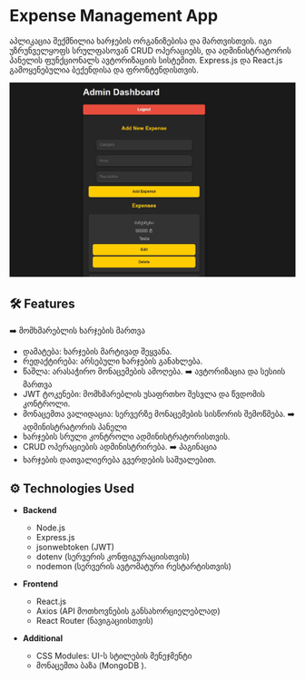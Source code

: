 # Expense Management App

აპლიკაცია შექმნილია ხარჯების ორგანიზებისა და მართვისთვის. იგი უზრუნველყოფს სრულფასოვან CRUD ოპერაციებს, და ადმინისტრატორის პანელის ფუნქციონალს ავტორიზაციის სისტემით. Express.js და React.js გამოყენებულია ბექენდისა და ფრონტენდისთვის.

![My image](screen.jpeg)

## 🛠 Features

➡️ მომხმარებლის ხარჯების მართვა
  - დამატება: ხარჯების მარტივად შეყვანა.
  - რედაქტირება: არსებული ხარჯების განახლება.
  - წაშლა: არასაჭირო მონაცემების ამოღება.
➡️ ავტორიზაცია და სესიის მართვა
  - JWT ტოკენები: მომხმარებლის უსაფრთხო შესვლა და წვდომის კონტროლი.
  - მონაცემთა ვალიდაცია: სერვერზე მონაცემების სისწორის შემოწმება.
➡️ ადმინისტრატორის პანელი
  - ხარჯების სრული კონტროლი ადმინისტრატორისთვის.
  - CRUD ოპერაციების ადმინისტრირება.
➡️ პაგინაცია
  - ხარჯების დათვალიერება გვერდების საშუალებით.

## ⚙️ Technologies Used

- **Backend**

  - Node.js
  - Express.js
  - jsonwebtoken (JWT)
  - dotenv (სერვერის კონფიგურაციისთვის)
  - nodemon (სერვერის ავტომატური რესტარტისთვის)

- **Frontend**

  - React.js
  - Axios (API მოთხოვნების განსახორციელებლად)
  - React Router (ნავიგაციისთვის)

- **Additional**
  - CSS Modules: UI-ს სტილების მენეჯმენტი
  - მონაცემთა ბაზა (MongoDB ).

